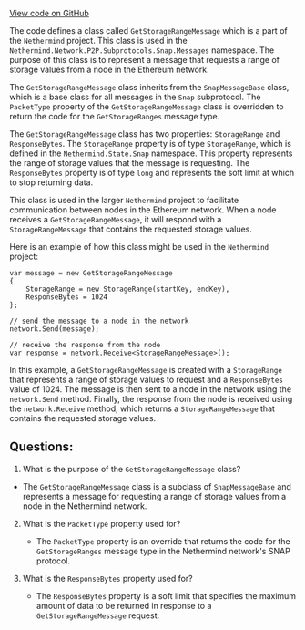 [View code on GitHub](https://github.com/nethermindeth/nethermind/Nethermind.Network/P2P/Subprotocols/Snap/Messages/GetStorageRangeMessage.cs)

The code defines a class called `GetStorageRangeMessage` which is a part of the `Nethermind` project. This class is used in the `Nethermind.Network.P2P.Subprotocols.Snap.Messages` namespace. The purpose of this class is to represent a message that requests a range of storage values from a node in the Ethereum network. 

The `GetStorageRangeMessage` class inherits from the `SnapMessageBase` class, which is a base class for all messages in the `Snap` subprotocol. The `PacketType` property of the `GetStorageRangeMessage` class is overridden to return the code for the `GetStorageRanges` message type. 

The `GetStorageRangeMessage` class has two properties: `StorageRange` and `ResponseBytes`. The `StorageRange` property is of type `StorageRange`, which is defined in the `Nethermind.State.Snap` namespace. This property represents the range of storage values that the message is requesting. The `ResponseBytes` property is of type `long` and represents the soft limit at which to stop returning data. 

This class is used in the larger `Nethermind` project to facilitate communication between nodes in the Ethereum network. When a node receives a `GetStorageRangeMessage`, it will respond with a `StorageRangeMessage` that contains the requested storage values. 

Here is an example of how this class might be used in the `Nethermind` project:

```
var message = new GetStorageRangeMessage
{
    StorageRange = new StorageRange(startKey, endKey),
    ResponseBytes = 1024
};

// send the message to a node in the network
network.Send(message);

// receive the response from the node
var response = network.Receive<StorageRangeMessage>();
``` 

In this example, a `GetStorageRangeMessage` is created with a `StorageRange` that represents a range of storage values to request and a `ResponseBytes` value of 1024. The message is then sent to a node in the network using the `network.Send` method. Finally, the response from the node is received using the `network.Receive` method, which returns a `StorageRangeMessage` that contains the requested storage values.
## Questions: 
 1. What is the purpose of the `GetStorageRangeMessage` class?
   - The `GetStorageRangeMessage` class is a subclass of `SnapMessageBase` and represents a message for requesting a range of storage values from a node in the Nethermind network.

2. What is the `PacketType` property used for?
   - The `PacketType` property is an override that returns the code for the `GetStorageRanges` message type in the Nethermind network's SNAP protocol.

3. What is the `ResponseBytes` property used for?
   - The `ResponseBytes` property is a soft limit that specifies the maximum amount of data to be returned in response to a `GetStorageRangeMessage` request.